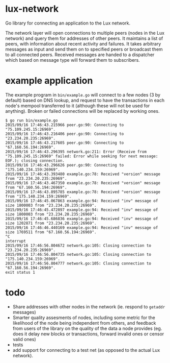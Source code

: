 # lux-network
Go library for connecting an application to the Lux network.

The network layer will open connections to multiple peers (nodes in the Lux network) and query them for addresses of other peers. It maintains a list of peers, with information about recent activity and failures. It takes arbitrary messages as input and send them on to specified peers or broadcast them to all connected peers. Received messages are handed to a dispatcher which based on message type will forward them to subscribers.

# example application
The example program in `bin/example.go` will connect to a few nodes (3 by default) based on DNS lookup, and request to have the transactions in each node's mempool transferred to it (although these will not be used for anything). Broken or failed connections will be replaced by working ones. 

```
$ go run bin/example.go 
2015/09/16 17:46:43.215966 peer.go:90: Connecting to "75.109.245.15:26969".
2015/09/16 17:46:43.216406 peer.go:90: Connecting to "23.234.20.235:26969".
2015/09/16 17:46:43.217605 peer.go:90: Connecting to "67.160.56.194:26969".
2015/09/16 17:46:43.296395 network.go:211: Error (Receive from "75.109.245.15:26969" failed: Error while seeking for next message: EOF.); closing connection.
2015/09/16 17:46:43.296626 peer.go:90: Connecting to "175.140.234.159:26969".
2015/09/16 17:46:43.393480 example.go:78: Received "version" message from "23.234.20.235:26969".
2015/09/16 17:46:43.467350 example.go:78: Received "version" message from "67.160.56.194:26969".
2015/09/16 17:46:43.895785 example.go:78: Received "version" message from "175.140.234.159:26969".
2015/09/16 17:46:45.067863 example.go:94: Received "inv" message of size 1800003 from "23.234.20.235:26969".
2015/09/16 17:46:45.472897 example.go:94: Received "inv" message of size 1800003 from "23.234.20.235:26969".
2015/09/16 17:46:45.686836 example.go:94: Received "inv" message of size 1202871 from "23.234.20.235:26969".
2015/09/16 17:46:46.440169 example.go:94: Received "inv" message of size 1769511 from "67.160.56.194:26969".
^C
interrupt
2015/09/16 17:46:56.804672 network.go:105: Closing connection to "23.234.20.235:26969".
2015/09/16 17:46:56.804735 network.go:105: Closing connection to "175.140.234.159:26969".
2015/09/16 17:46:56.804777 network.go:105: Closing connection to "67.160.56.194:26969".
exit status 1
```

# todo
* Share addresses with other nodes in the network (ie. respond to `getaddr` messages)
* Smarter quality assesments of nodes, including some metric for the likelihood of the node being independent from others, and feedback from users of the library on the quality of the data a node provides (eg. does it delay new blocks or transactions, forward invalid ones or censor valid ones)
* tests
* add support for connecting to a test net (as opposed to the actual Lux network).

